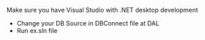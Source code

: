 Make sure you have Visual Studio with .NET desktop development
- Change your DB Source in DBConnect file at DAL
- Run ex.sln file
